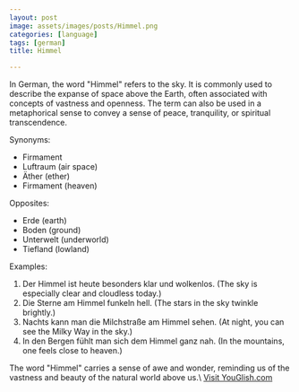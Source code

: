 ```yaml
---
layout: post
image: assets/images/posts/Himmel.png
categories: [language]
tags: [german]
title: Himmel

---
```


In German, the word "Himmel" refers to the sky. It is commonly used to describe the expanse of space above the Earth, often associated with concepts of vastness and openness. The term can also be used in a metaphorical sense to convey a sense of peace, tranquility, or spiritual transcendence.

Synonyms:
- Firmament
- Luftraum (air space)
- Äther (ether)
- Firmament (heaven)

Opposites:
- Erde (earth)
- Boden (ground)
- Unterwelt (underworld)
- Tiefland (lowland)

Examples:
1. Der Himmel ist heute besonders klar und wolkenlos. (The sky is especially clear and cloudless today.)
2. Die Sterne am Himmel funkeln hell. (The stars in the sky twinkle brightly.)
3. Nachts kann man die Milchstraße am Himmel sehen. (At night, you can see the Milky Way in the sky.)
4. In den Bergen fühlt man sich dem Himmel ganz nah. (In the mountains, one feels close to heaven.)

The word "Himmel" carries a sense of awe and wonder, reminding us of the vastness and beauty of the natural world above us.\ <a id="yg-widget-0" class="youglish-widget" data-query="Himmel" data-lang="german" data-components="8412" data-auto-start="0" data-bkg-color="theme_light" data-title="How%20to%20pronounce%20Himmel%20in%20German"  rel="nofollow" href="https://youglish.com">Visit YouGlish.com</a><script async src="https://youglish.com/public/emb/widget.js" charset="utf-8"></script>